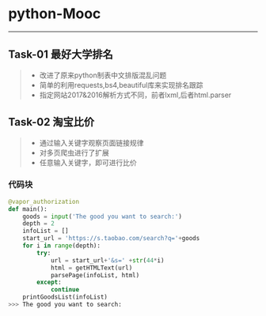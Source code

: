 # python-Mooc

------

## Task-01 最好大学排名
> * 改进了原来python制表中文排版混乱问题
> * 简单的利用requests,bs4,beautiful库来实现排名跟踪
> * 指定网站2017&2016解析方式不同，前者lxml,后者html.parser

## Task-02 淘宝比价
> * 通过输入关键字观察页面链接规律
> * 对多页爬虫进行了扩展
> * 任意输入关键字，即可进行比价

### 代码块
``` python
@vapor_authorization
def main():
	goods = input('The good you want to search:') 
	depth = 2
	infoList = []
	start_url = 'https://s.taobao.com/search?q='+goods
	for i in range(depth):
		try:
			url = start_url+'&s=' +str(44*i)
			html = getHTMLText(url)
			parsePage(infoList, html)
		except:
			continue
	printGoodsList(infoList)
>>> The good you want to search:


```
